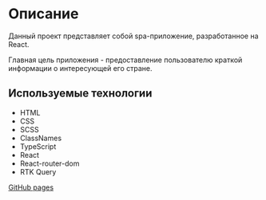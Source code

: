 <h1>Описание </h1>
Данный проект представляет собой spa-приложение, разработанное на React.

Главная цель приложения - предоставление пользователю краткой информации о интересующей его стране.

<h2>Используемые технологии</h2>
<ul>
   <li>HTML</li>
   <li>CSS</li>
   <li>SCSS</li>
   <li>ClassNames</li>
   <li>TypeScript</li>
   <li>React</li>
   <li>React-router-dom</li>
   <li>RTK Query</li>
</ul>

[GitHub pages](https://pirskiymi.github.io/age-calculator-app/)
